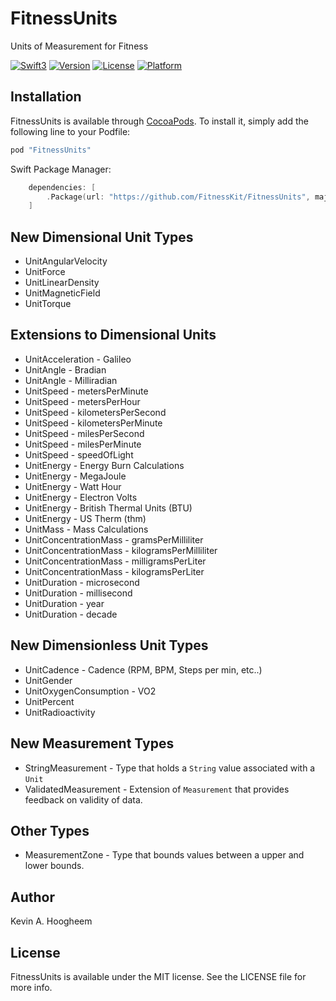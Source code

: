# FitnessUnits
Units of Measurement for Fitness

[![Swift3](https://img.shields.io/badge/swift3-compatible-4BC51D.svg?style=flat)](https://developer.apple.com/swift)
[![Version](https://img.shields.io/cocoapods/v/FitnessUnits.svg?style=flat)](http://cocoapods.org/pods/FitnessUnits)
[![License](https://img.shields.io/cocoapods/l/FitnessUnits.svg?style=flat)](http://cocoapods.org/pods/FitnessUnits)
[![Platform](https://img.shields.io/cocoapods/p/FitnessUnits.svg?style=flat)](http://cocoapods.org/pods/FitnessUnits)

## Installation

FitnessUnits is available through [CocoaPods](http://cocoapods.org). To install
it, simply add the following line to your Podfile:

```ruby
pod "FitnessUnits"
```

Swift Package Manager:
```swift
    dependencies: [
        .Package(url: "https://github.com/FitnessKit/FitnessUnits", majorVersion: 1)
    ]
```

## New Dimensional Unit Types ##

* UnitAngularVelocity
* UnitForce
* UnitLinearDensity
* UnitMagneticField
* UnitTorque

## Extensions to Dimensional Units ##

* UnitAcceleration - Galileo
* UnitAngle - Bradian
* UnitAngle - Milliradian
* UnitSpeed - metersPerMinute
* UnitSpeed - metersPerHour
* UnitSpeed - kilometersPerSecond
* UnitSpeed - kilometersPerMinute
* UnitSpeed - milesPerSecond
* UnitSpeed - milesPerMinute
* UnitSpeed - speedOfLight
* UnitEnergy - Energy Burn Calculations
* UnitEnergy - MegaJoule
* UnitEnergy - Watt Hour
* UnitEnergy - Electron Volts
* UnitEnergy - British Thermal Units (BTU)
* UnitEnergy - US Therm (thm)
* UnitMass - Mass Calculations
* UnitConcentrationMass - gramsPerMilliliter
* UnitConcentrationMass - kilogramsPerMilliliter
* UnitConcentrationMass - milligramsPerLiter
* UnitConcentrationMass - kilogramsPerLiter
* UnitDuration - microsecond
* UnitDuration - millisecond
* UnitDuration - year
* UnitDuration - decade


## New Dimensionless Unit Types ##

* UnitCadence - Cadence (RPM, BPM, Steps per min, etc..)
* UnitGender
* UnitOxygenConsumption - VO2
* UnitPercent
* UnitRadioactivity

## New Measurement Types ##

* StringMeasurement - Type that holds a `String` value associated with a `Unit`
* ValidatedMeasurement - Extension of `Measurement` that provides feedback on validity of data.


## Other Types ##

* MeasurementZone - Type that bounds values between a upper and lower bounds.



## Author

Kevin A. Hoogheem

## License

FitnessUnits is available under the MIT license. See the LICENSE file for more info.

